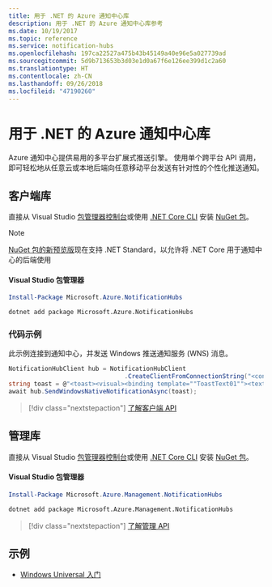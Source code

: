 ```yaml
---
title: 用于 .NET 的 Azure 通知中心库
description: 用于 .NET 的 Azure 通知中心库参考
ms.date: 10/19/2017
ms.topic: reference
ms.service: notification-hubs
ms.openlocfilehash: 197ca22527a475b43b45149a40e96e5a027739ad
ms.sourcegitcommit: 5d9b713653b3d03e1d0a67f6e126ee399d1c2a60
ms.translationtype: HT
ms.contentlocale: zh-CN
ms.lasthandoff: 09/26/2018
ms.locfileid: "47190260"
---
```

# <a name="azure-notification-hubs-libraries-for-net"></a>用于 .NET 的 Azure 通知中心库

Azure 通知中心提供易用的多平台扩展式推送引擎。 使用单个跨平台 API 调用，即可轻松地从任意云或本地后端向任意移动平台发送有针对性的个性化推送通知。

## <a name="client-library"></a>客户端库

直接从 Visual Studio [包管理器控制台][PackageManager]或使用 [.NET Core CLI][DotNetCLI] 安装 [NuGet 包](https://www.nuget.org/packages/Microsoft.Azure.NotificationHubs)。

> [!NOTE]
> [NuGet 包的新预览版](https://www.nuget.org/packages/Microsoft.Azure.NotificationHubs/2.0.0-preview1)现在支持 .NET Standard，以允许将 .NET Core 用于通知中心的后端使用

#### <a name="visual-studio-package-manager"></a>Visual Studio 包管理器

```powershell
Install-Package Microsoft.Azure.NotificationHubs
```

```bash
dotnet add package Microsoft.Azure.NotificationHubs
```

### <a name="code-example"></a>代码示例

此示例连接到通知中心，并发送 Windows 推送通知服务 (WNS) 消息。

```csharp
NotificationHubClient hub = NotificationHubClient
                                .CreateClientFromConnectionString("<connection string with full access>", "<hub name>");
string toast = @"<toast><visual><binding template=""ToastText01""><text id=""1"">Hello from a .NET App!</text></binding></visual></toast>";
await hub.SendWindowsNativeNotificationAsync(toast);
```

> [!div class="nextstepaction"]
> [了解客户端 API](/dotnet/api/overview/azure/notificationhubs/client)


## <a name="management-library"></a>管理库

直接从 Visual Studio [包管理器控制台][PackageManager]或使用 [.NET Core CLI][DotNetCLI] 安装 [NuGet 包](https://www.nuget.org/packages/Microsoft.Azure.Management.NotificationHubs)。

#### <a name="visual-studio-package-manager"></a>Visual Studio 包管理器

```powershell
Install-Package Microsoft.Azure.Management.NotificationHubs
```

```bash
dotnet add package Microsoft.Azure.Management.NotificationHubs
```

> [!div class="nextstepaction"]
> [了解管理 API](/dotnet/api/overview/azure/notificationhubs/management)

## <a name="samples"></a>示例

- [Windows Universal 入门](https://github.com/Azure/azure-notificationhubs-samples/tree/master/dotnet/GetStartedWindowsUniversal)

[PackageManager]: https://docs.microsoft.com/nuget/tools/package-manager-console
[DotNetCLI]: https://docs.microsoft.com/dotnet/core/tools/dotnet-add-package

